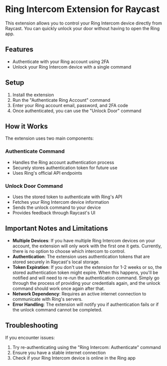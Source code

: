 # Ring Intercom Extension for Raycast

This extension allows you to control your Ring Intercom device directly from Raycast. You can quickly unlock your door without having to open the Ring app.

## Features

- Authenticate with your Ring account using 2FA
- Unlock your Ring Intercom device with a single command

## Setup

1. Install the extension
2. Run the "Authenticate Ring Account" command
3. Enter your Ring account email, password, and 2FA code
4. Once authenticated, you can use the "Unlock Door" command

## How it Works

The extension uses two main components:

### Authenticate Command

- Handles the Ring account authentication process
- Securely stores authentication token for future use
- Uses Ring's official API endpoints

### Unlock Door Command

- Uses the stored token to authenticate with Ring's API
- Fetches your Ring Intercom device information
- Sends the unlock command to your device
- Provides feedback through Raycast's UI

## Important Notes and Limitations

- **Multiple Devices**: If you have multiple Ring Intercom devices on your account, the extension will only work with the first one it gets. Currently, there is no option to choose which intercom to control.
- **Authentication**: The extension uses authentication tokens that are stored securely in Raycast's local storage.
- **Token Expiration**: If you don't use the extension for 1-2 weeks or so, the stored authentication token might expire. When this happens, you'll be notified and will need to re-run the authentication command. Simply go through the process of providing your credentials again, and the unlock command should work once again after that.
- **Network Dependency**: Requires an active internet connection to communicate with Ring's servers.
- **Error Handling**: The extension will notify you if authentication fails or if the unlock command cannot be completed.

## Troubleshooting

If you encounter issues:

1. Try re-authenticating using the "Ring Intercom: Authenticate" command
2. Ensure you have a stable internet connection
3. Check if your Ring Intercom device is online in the Ring app
